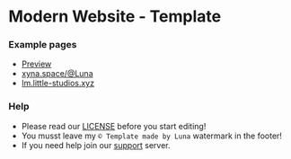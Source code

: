 # Modern Website - Template

### Example pages
- [Preview](https://luna-devv.github.io/Modern-Website/)
- [xyna.space/@Luna](https://xyna.space/@Luna)
- [lm.little-studios.xyz](https://lm.little-studios.xyz)

### Help
- Please read our [LICENSE]() before you start editing! <br />
- You musst leave my `©️ Template made by Luna` watermark in the footer! <br />
- If you need help join our <a class='saho' href='https://xyna.space/support'>support</a> server. <br />
